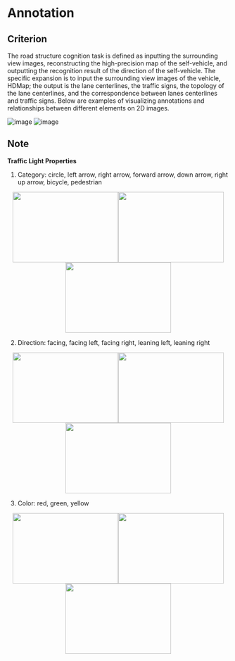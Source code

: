 # Annotation

## Criterion

The road structure cognition task is defined as inputting the surrounding view images, reconstructing the high-precision map of the self-vehicle, and outputting the recognition result of the direction of the self-vehicle. 
The specific expansion is to input the surrounding view images of the vehicle, HDMap; the output is the lane centerlines, the traffic signs, the topology of the lane centerlines, and the correspondence between lanes centerlines and traffic signs. 
Below are examples of visualizing annotations and relationships between different elements on 2D images.

![image](https://user-images.githubusercontent.com/47048022/209953048-f8ded0da-6005-45b7-8e3d-501dbd422058.png)
![image](https://user-images.githubusercontent.com/47048022/209954207-7b8a1b5a-8243-41d5-91fe-f2de5949107e.png)

## Note

**Traffic Light Properties**
1. Category: circle, left arrow, right arrow, forward arrow, down arrow, right up arrow, bicycle, pedestrian

<div align=center><img src="https://user-images.githubusercontent.com/47048022/209899975-6a728b57-b053-4cd4-87fd-f41a79822a8f.png" width="240" height="160" /><img src="https://user-images.githubusercontent.com/47048022/209902369-32d47838-b5fb-4f6e-b65b-ac7be98cd38b.png" width="240" height="160" /><img src="https://user-images.githubusercontent.com/47048022/209089845-6727edc9-fe13-463c-ba54-3eb2ac301756.png" width="240" height="160" />
</div>


2. Direction: facing, facing left, facing right, leaning left, leaning right
<div align=center><img src="https://user-images.githubusercontent.com/47048022/209089755-00a133ca-2176-4d96-ba9c-ab51ba21779d.png" width="240" height="160" /><img src="https://user-images.githubusercontent.com/47048022/209901358-e0da6866-5b9d-4326-9582-2c2b383b627e.png" width="240" height="160" /><img src="https://user-images.githubusercontent.com/47048022/209901436-4c688ef3-217e-432a-bfda-d9a3a34a89e4.png" width="240" height="160" /></div>


3. Color: red, green, yellow

<div align=center><img src="https://user-images.githubusercontent.com/47048022/209089813-6cdf68be-111d-4c7d-94e6-d4657165d8d0.png" width="240" height="160" /><img src="https://user-images.githubusercontent.com/47048022/209902494-a41d4b56-ebb9-4d3f-b3a5-d55a730a10f6.png" width="240" height="160" /><img src="https://user-images.githubusercontent.com/47048022/209901835-bc8d9781-bea0-4c40-804e-25375830171d.png" width="240" height="160" /></div>
